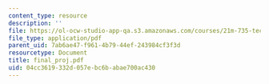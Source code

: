 ```yaml
---
content_type: resource
description: ''
file: https://ol-ocw-studio-app-qa.s3.amazonaws.com/courses/21m-735-technical-design-scenery-mechanisms-and-special-effects-spring-2004/04cc3619332d057ebc6babae700ac430_final_proj.pdf
file_type: application/pdf
parent_uid: 7ab6ae47-f961-4b79-44ef-243984cf3f3d
resourcetype: Document
title: final_proj.pdf
uid: 04cc3619-332d-057e-bc6b-abae700ac430
---
```

